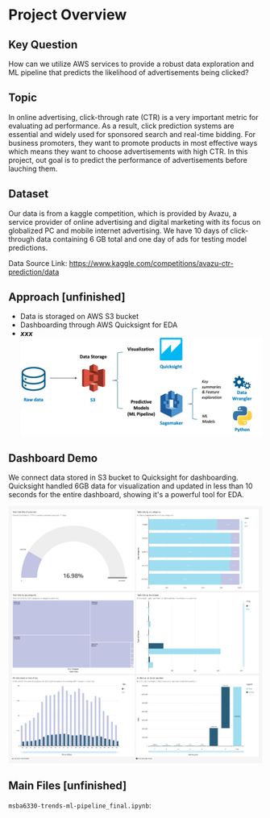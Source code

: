 # Project Overview
## Key Question
How can we utilize AWS services to provide a robust data exploration and ML pipeline that predicts the likelihood of advertisements being clicked?

## Topic
In online advertising, click-through rate (CTR) is a very important metric for evaluating ad performance. As a result, click prediction systems are essential and widely used for sponsored search and real-time bidding. For business promoters, they want to promote products in most effective ways which means they want to choose advertisements with high CTR. In this project, out goal is to predict the performance of advertisements before lauching them.

## Dataset
Our data is from a kaggle competition, which is provided by Avazu, a service provider of online advertising and digital marketing with its focus on globalized PC and mobile internet advertising. We have 10 days of click-through data containing 6 GB total and one day of ads for testing model predictions.

Data Source Link: https://www.kaggle.com/competitions/avazu-ctr-prediction/data

## Approach [unfinished]
- Data is storaged on AWS S3 bucket
- Dashboarding through AWS Quicksignt for EDA
- ***xxx***
![Alt text](/ProcessFlow.png)

## Dashboard Demo
We connect data stored in S3 bucket to Quicksight for dashboarding. Quicksight handled 6GB data for visualization and updated in less than 10 seconds for the entire dashboard, showing it's a powerful tool for EDA.

![Alt text](/dashboard_demo.jpg)

## Main Files [unfinished]
```msba6330-trends-ml-pipeline_final.ipynb```:
